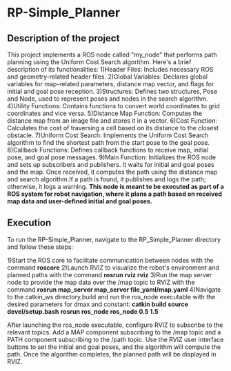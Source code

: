 # RP-Simple_Planner   

## Description of the project
This project implements a ROS node called "my_node" that performs path planning using the Uniform Cost Search algorithm. Here's a brief description of its functionalities:
  1)Header Files: Includes necessary ROS and geometry-related header files.
  2)Global Variables: Declares global variables for map-related parameters, distance map vector, and flags for initial and goal pose reception.
  3)Structures: Defines two structures, Pose and Node, used to represent poses and nodes in the search algorithm.
  4)Utility Functions: Contains functions to convert world coordinates to grid coordinates and vice versa.
  5)Distance Map Function: Computes the distance map from an image file and stores it in a vector.
  6)Cost Function: Calculates the cost of traversing a cell based on its distance to the closest obstacle.
  7)Uniform Cost Search: Implements the Uniform Cost Search algorithm to find the shortest path from the start pose to the goal pose.
  8)Callback Functions: Defines callback functions to receive map, initial pose, and goal pose messages.
  9)Main Function: Initializes the ROS node and sets up subscribers and publishers. It waits for initial and goal poses and the map. Once received, it computes the path using the distance map and search       algorithm.If a path is found, it publishes and logs the path; otherwise, it logs a warning.
**This node is meant to be executed as part of a ROS system for robot navigation, where it plans a path based on received map data and user-defined initial and goal poses.**


##  Execution
To run the RP-Simple_Planner, navigate to the RP_Simple_Planner directory and follow these steps:

1)Start the ROS core to facilitate communication between nodes with the command **roscore**
2)Launch RVIZ to visualize the robot's environment and planned paths with the command **rosrun rviz rviz**
3)Run the map server node to provide the map data over the /map topic to RVIZ with the command  **rosrun map_server map_server file_yaml/map.yaml**
4)Navigate to the catkin_ws directory,build and run the ros_node executable with the desired parameters for dmax and constant:
     **catkin build**
     **source devel/setup.bash**
     **rosrun ros_node ros_node 0.5 1.5**
     
After launching the ros_node executable, configure RVIZ to subscribe to the relevant topics. Add a MAP component subscribing to the /map topic and a PATH component subscribing to the /path topic. Use the RVIZ user interface buttons to set the initial and goal poses, and the algorithm will compute the path. Once the algorithm completes, the planned path will be displayed in RVIZ.
